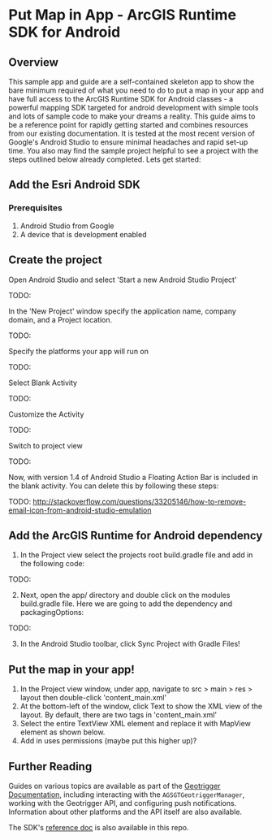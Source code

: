# Put Map in App - ArcGIS Runtime SDK for Android


## Overview

This sample app and guide are a self-contained skeleton app to show the bare minimum required of what you need to do to put a map in your app and have full access to the ArcGIS Runtime SDK for Android classes - a powerful mapping SDK targeted for android development with simple tools and lots of sample code to make your dreams a reality.  This guide aims to be a reference point for rapidly getting started and combines resources from our existing documentation.  It is tested at the most recent version of Google's Android Studio to ensure minimal headaches and rapid set-up time.  You also may find the sample project helpful to see a project with the steps outlined below already completed.  Lets get started:



## Add the Esri Android SDK


### Prerequisites

1. Android Studio from Google
2. A device that is development enabled


## Create the project
Open Android Studio and select 'Start a new Android Studio Project'

TODO: <image here>

In the 'New Project' window specify the application name, company domain, and a Project location.

TODO: <image here>

Specify the platforms your app will run on

TODO: <image here>

Select Blank Activity

TODO: <image here>

Customize the Activity

TODO: <image here>

Switch to project view

TODO: <image here>

Now, with version 1.4 of Android Studio a Floating Action Bar is included in the blank activity.  You can delete this by following these steps:  

TODO:
http://stackoverflow.com/questions/33205146/how-to-remove-email-icon-from-android-studio-emulation


## Add the ArcGIS Runtime for Android dependency

1. In the Project view select the projects root build.gradle file and add in the following code:

TODO: <image here>

2. Next, open the app/ directory and double click on the modules build.gradle file.  Here we are going to add the dependency and packagingOptions:

TODO: <image here>

3. In the Android Studio toolbar, click Sync Project with Gradle  Files!


## Put the map in your app!

1. In the Project view window, under app, navigate to src > main > res > layout then double-click 'content_main.xml' 
2. At the bottom-left of the window, click Text to show the XML view of the layout.  By default, there are two tags in 'content_main.xml'
3. Select the entire TextView XML element and replace it with MapView element as shown below.  
4. Add in uses permissions (maybe put this higher up)?

## Further Reading
Guides on various topics are available as part of the [Geotrigger Documentation][geotrigger-docs], including interacting with the `AGSGTGeotriggerManager`, working with the Geotrigger API, and configuring push notifications. Information about other platforms and the API itself are also available.

The SDK's [reference doc](Docs) is also available in this repo.

[esri-site]: http://www.esri.com
[arcgis-dev-site]: https://developers.arcgis.com
[geotrigger-docs]: https://developers.arcgis.com/en/geotrigger-service
[geotrigger-api-ref]: https://developers.arcgis.com/en/geotrigger-service/api-reference
[CocoaPods]: http://cocoapods.org/